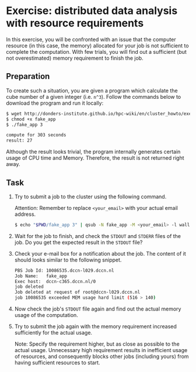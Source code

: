 # Exercise: distributed data analysis with resource requirements

In this exercise, you will be confronted with an issue that the computer resource (in this case, the memory) allocated for your job is not sufficient to complete the computation. With few trials, you will find out a sufficient (but not overestimated) memory requirement to finish the job. 

## Preparation

To create such a situation, you are given a program which calculate the cube number of a given integer (i.e. `n^3`). Follow the commands below to download the program and run it locally:

```bash
$ wget http://donders-institute.github.io/hpc-wiki/en/cluster_howto/exercise_2/fake_app
$ chmod +x fake_app
$ ./fake_app 3

compute for 303 seconds
result: 27
```

Although the result looks trivial, the program internally generates certain usage of CPU time and Memory.  Therefore, the result is not returned right away.

## Task

1. Try to submit a job to the cluster using the following command.

    Attention: Remember to replace `<your_email>` with your actual email address.

    ```bash
    $ echo "$PWD/fake_app 3" | qsub -N fake_app -M <your_email> -l walltime=600,mem=128mb
    ```

2. Wait for the job to finish, and check the `STDOUT` and `STDERR` files of the job. Do you get the expected result in the `STDOUT` file?

3. Check your e-mail box for a notification about the job.  The content of it should looks similar to the following snippet.

    ```bash
    PBS Job Id: 10086535.dccn-l029.dccn.nl
    Job Name:   fake_app
    Exec host:  dccn-c365.dccn.nl/0
    job deleted
    Job deleted at request of root@dccn-l029.dccn.nl
    job 10086535 exceeded MEM usage hard limit (516 > 140)
    ```

4. Now check the job's `STDOUT` file again and find out the actual memory usage of the computation.

5. Try to submit the job again with the memory requirement increased sufficiently for the actual usage.

    Note: Specify the requirement higher, but as close as possible to the actual usage.  Unnecessary high requirement results in inefficient usage of resources, and consequently blocks other jobs (including yours) from having sufficient resources to start.
